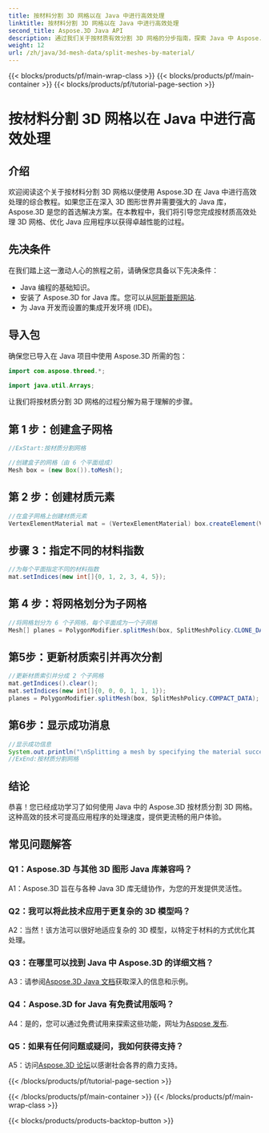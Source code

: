 ```yaml
---
title: 按材料分割 3D 网格以在 Java 中进行高效处理
linktitle: 按材料分割 3D 网格以在 Java 中进行高效处理
second_title: Aspose.3D Java API
description: 通过我们关于按材质有效分割 3D 网格的分步指南，探索 Java 中 Aspose.3D 的强大功能。无缝增强应用程序的性能。
weight: 12
url: /zh/java/3d-mesh-data/split-meshes-by-material/
---
```


{{< blocks/products/pf/main-wrap-class >}}
{{< blocks/products/pf/main-container >}}
{{< blocks/products/pf/tutorial-page-section >}}

# 按材料分割 3D 网格以在 Java 中进行高效处理

## 介绍

欢迎阅读这个关于按材料分割 3D 网格以便使用 Aspose.3D 在 Java 中进行高效处理的综合教程。如果您正在深入 3D 图形世界并需要强大的 Java 库，Aspose.3D 是您的首选解决方案。在本教程中，我们将引导您完成按材质高效处理 3D 网格、优化 Java 应用程序以获得卓越性能的过程。

## 先决条件

在我们踏上这一激动人心的旅程之前，请确保您具备以下先决条件：

- Java 编程的基础知识。
- 安装了 Aspose.3D for Java 库。您可以从[阿斯普斯网站](https://releases.aspose.com/3d/java/).
- 为 Java 开发而设置的集成开发环境 (IDE)。

## 导入包

确保您已导入在 Java 项目中使用 Aspose.3D 所需的包：

```java
import com.aspose.threed.*;

import java.util.Arrays;
```


让我们将按材质分割 3D 网格的过程分解为易于理解的步骤。

## 第 1 步：创建盒子网格

```java
//ExStart:按材质分割网格

//创建盒子的网格（由 6 个平面组成）
Mesh box = (new Box()).toMesh();
```

## 第 2 步：创建材质元素

```java
//在盒子网格上创建材质元素
VertexElementMaterial mat = (VertexElementMaterial) box.createElement(VertexElementType.MATERIAL, MappingMode.POLYGON, ReferenceMode.INDEX);
```

## 步骤 3：指定不同的材料指数

```java
//为每个平面指定不同的材料指数
mat.setIndices(new int[]{0, 1, 2, 3, 4, 5});
```

## 第 4 步：将网格划分为子网格

```java
//将网格划分为 6 个子网格，每个平面成为一个子网格
Mesh[] planes = PolygonModifier.splitMesh(box, SplitMeshPolicy.CLONE_DATA);
```

## 第5步：更新材质索引并再次分割

```java
//更新材质索引并分成 2 个子网格
mat.getIndices().clear();
mat.setIndices(new int[]{0, 0, 0, 1, 1, 1});
planes = PolygonModifier.splitMesh(box, SplitMeshPolicy.COMPACT_DATA);
```

## 第6步：显示成功消息

```java
//显示成功信息
System.out.println("\nSplitting a mesh by specifying the material successfully.");
//ExEnd:按材质分割网格
```

## 结论

恭喜！您已经成功学习了如何使用 Java 中的 Aspose.3D 按材质分割 3D 网格。这种高效的技术可提高应用程序的处理速度，提供更流畅的用户体验。

## 常见问题解答

### Q1：Aspose.3D 与其他 3D 图形 Java 库兼容吗？

A1：Aspose.3D 旨在与各种 Java 3D 库无缝协作，为您的开发提供灵活性。

### Q2：我可以将此技术应用于更复杂的 3D 模型吗？

A2：当然！该方法可以很好地适应复杂的 3D 模型，以特定于材料的方式优化其处理。

### Q3：在哪里可以找到 Java 中 Aspose.3D 的详细文档？

 A3：请参阅[Aspose.3D Java 文档](https://reference.aspose.com/3d/java/)获取深入的信息和示例。

### Q4：Aspose.3D for Java 有免费试用版吗？

 A4：是的，您可以通过免费试用来探索这些功能，网址为[Aspose 发布](https://releases.aspose.com/).

### Q5：如果有任何问题或疑问，我如何获得支持？

 A5：访问[Aspose.3D 论坛](https://forum.aspose.com/c/3d/18)以感谢社会各界的鼎力支持。

{{< /blocks/products/pf/tutorial-page-section >}}

{{< /blocks/products/pf/main-container >}}
{{< /blocks/products/pf/main-wrap-class >}}

{{< blocks/products/products-backtop-button >}}

